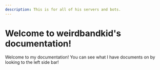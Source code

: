 ```yaml
---
description: This is for all of his servers and bots.
---
```


# Welcome to weirdbandkid's documentation!

Welcome to my documentation! You can see what I have documents on by looking to the left side bar!

